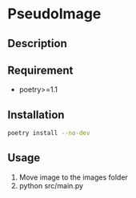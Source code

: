 # PseudoImage

## Description

## Requirement

- poetry>=1.1

## Installation

```bash
poetry install --no-dev
```

## Usage

1. Move image to the images folder
2. python src/main.py 

